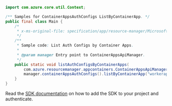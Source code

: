 ```java
import com.azure.core.util.Context;

/** Samples for ContainerAppsAuthConfigs ListByContainerApp. */
public final class Main {
    /*
     * x-ms-original-file: specification/app/resource-manager/Microsoft.App/stable/2022-03-01/examples/AuthConfigs_ListByContainer.json
     */
    /**
     * Sample code: List Auth Configs by Container Apps.
     *
     * @param manager Entry point to ContainerAppsApiManager.
     */
    public static void listAuthConfigsByContainerApps(
        com.azure.resourcemanager.appcontainers.ContainerAppsApiManager manager) {
        manager.containerAppsAuthConfigs().listByContainerApp("workerapps-rg-xj", "testcanadacentral", Context.NONE);
    }
}
```

Read the [SDK documentation](https://github.com/Azure/azure-sdk-for-java/blob/azure-resourcemanager-appcontainers_1.0.0-beta.3/sdk/appcontainers/azure-resourcemanager-appcontainers/README.md) on how to add the SDK to your project and authenticate.
